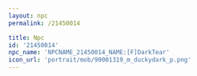 ```yaml
---
layout: npc
permalink: /21450014

title: Npc
id: '21450014'
npc_name: 'NPCNAME_21450014_NAME:[F]DarkTear'
icon_url: 'portrait/mob/90001319_m_duckydark_p.png'
---
```

